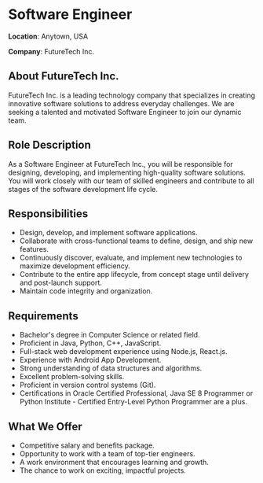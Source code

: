 # Software Engineer 

**Location**: Anytown, USA

**Company**: FutureTech Inc.

## About FutureTech Inc.

FutureTech Inc. is a leading technology company that specializes in creating innovative software solutions to address everyday challenges. We are seeking a talented and motivated Software Engineer to join our dynamic team.

## Role Description

As a Software Engineer at FutureTech Inc., you will be responsible for designing, developing, and implementing high-quality software solutions. You will work closely with our team of skilled engineers and contribute to all stages of the software development life cycle.

## Responsibilities

- Design, develop, and implement software applications.
- Collaborate with cross-functional teams to define, design, and ship new features.
- Continuously discover, evaluate, and implement new technologies to maximize development efficiency.
- Contribute to the entire app lifecycle, from concept stage until delivery and post-launch support.
- Maintain code integrity and organization.

## Requirements

- Bachelor's degree in Computer Science or related field.
- Proficient in Java, Python, C++, JavaScript.
- Full-stack web development experience using Node.js, React.js.
- Experience with Android App Development.
- Strong understanding of data structures and algorithms.
- Excellent problem-solving skills.
- Proficient in version control systems (Git).
- Certifications in Oracle Certified Professional, Java SE 8 Programmer or Python Institute - Certified Entry-Level Python Programmer are a plus.

## What We Offer

- Competitive salary and benefits package.
- Opportunity to work with a team of top-tier engineers.
- A work environment that encourages learning and growth.
- The chance to work on exciting, impactful projects.
